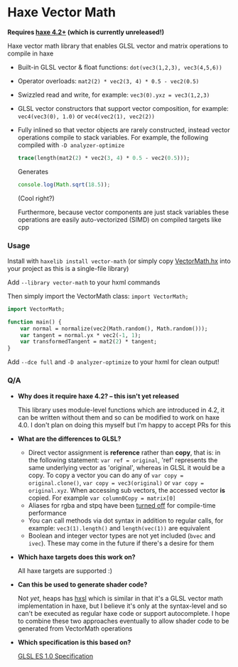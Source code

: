 # Haxe Vector Math
**Requires [haxe 4.2+](https://build.haxe.org/builds/haxe/) (which is currently unreleased!)**

Haxe vector math library that enables GLSL vector and matrix operations to compile in haxe

- Built-in GLSL vector & float functions: `dot(vec3(1,2,3), vec3(4,5,6))`
- Operator overloads: `mat2(2) * vec2(3, 4) * 0.5 - vec2(0.5)`
- Swizzled read and write, for example: `vec3(0).yxz = vec3(1,2,3)`
- GLSL vector constructors that support vector composition, for example: `vec4(vec3(0), 1.0)` or `vec4(vec2(1), vec2(2))`
- Fully inlined so that vector objects are rarely constructed, instead vector operations compile to stack variables. For example, the following compiled with `-D analyzer-optimize`
	```haxe
	trace(length(mat2(2) * vec2(3, 4) * 0.5 - vec2(0.5)));
	```
	Generates
	```js
	console.log(Math.sqrt(18.5));
	```
	(Cool right?)

	Furthermore, because vector components are just stack variables these operations are easily auto-vectorized (SIMD) on compiled targets like cpp


### Usage
Install with `haxelib install vector-math` (or simply copy [VectorMath.hx](VectorMath.hx) into your project as this is a single-file library)

Add `--library vector-math` to your hxml commands

Then simply import the VectorMath class: `import VectorMath;`

```haxe
import VectorMath;

function main() {
	var normal = normalize(vec2(Math.random(), Math.random()));
	var tangent = normal.yx * vec2(-1, 1);
	var transformedTangent = mat2(2) * tangent;
}
```

Add `--dce full` and `-D analyzer-optimize` to your hxml for clean output!

### Q/A
- **Why does it require haxe 4.2? – this isn't yet released**

	This library uses module-level functions which are introduced in 4.2, it can be written without them and so can be modified to work on haxe 4.0. I don't plan on doing this myself but I'm happy to accept PRs for this

- **What are the differences to GLSL?**

	- Direct vector assignment is **reference** rather than **copy**, that is: in the following statement: `var ref = original`, 'ref' represents the same underlying vector as 'original', whereas in GLSL it would be a copy. To copy a vector you can do any of `var copy = original.clone()`, `var copy = vec3(original)` or `var copy = original.xyz`. When accessing sub vectors, the accessed vector **is** copied. For example `var column0Copy = matrix[0]`
	- Aliases for rgba and stpq have been [turned off](https://github.com/haxiomic/vector-math/blob/50e6460cb5b05d8f264c393ecb6e6cba416d71b3/VectorMath.hx#L2702) for compile-time performance
	- You can call methods via dot syntax in addition to regular calls, for example: `vec3(1).length()` and `length(vec(1))` are equivalent
	- Boolean and integer vector types are not yet included (`bvec` and `ivec`). These may come in the future if there's a desire for them

- **Which haxe targets does this work on?**

	All haxe targets are supported :)

- **Can this be used to generate shader code?**

	Not _yet_, heaps has [hxsl](https://heaps.io/documentation/hxsl.html) which is similar in that it's a GLSL vector math implementation in haxe, but I believe it's only at the syntax-level and so can't be executed as regular haxe code or support autocomplete. I hope to combine these two approaches eventually to allow shader code to be generated from VectorMath operations

- **Which specification is this based on?**

	[GLSL ES 1.0 Specification](https://www.khronos.org/files/opengles_shading_language.pdf)